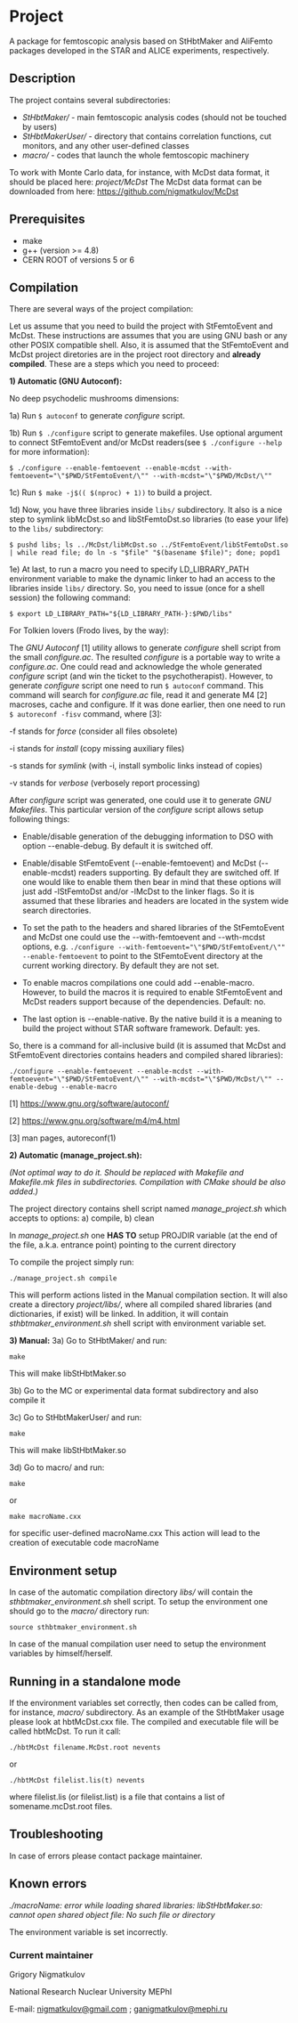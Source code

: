 # Project
A package for femtoscopic analysis based on StHbtMaker and AliFemto packages
developed in the STAR and ALICE experiments, respectively.

## Description
The project contains several subdirectories:
- *StHbtMaker/*     - main femtoscopic analysis codes (should not be touched by users)
- *StHbtMakerUser/* - directory that contains correlation functions, cut monitors, and any other user-defined classes
- *macro/*          - codes that launch the whole femtoscopic machinery

To work with Monte Carlo data, for instance, with McDst data format,
it should be placed here: *project/McDst*
The McDst data format can be downloaded from here: https://github.com/nigmatkulov/McDst

## Prerequisites
- make
- g++ (version >= 4.8)
- CERN ROOT of versions 5 or 6

## Compilation
There are several ways of the project compilation:

Let us assume that you need to build the project with StFemtoEvent and
McDst. These instructions are assumes that you are using GNU bash or
any other POSIX compatible shell. Also, it is assumed that the
StFemtoEvent and McDst project diretories are in the project root
directory and **already compiled**. These are a steps which you need
to proceed:

**1) Automatic (GNU Autoconf):**

No deep psychodelic mushrooms dimensions:

1a) Run `$ autoconf` to generate *configure* script.

1b) Run `$ ./configure` script to generate makefiles. Use optional
argument to connect StFemtoEvent and/or McDst readers(see
`$ ./configure --help` for more information):

```shell
$ ./configure --enable-femtoevent --enable-mcdst --with-femtoevent="\"$PWD/StFemtoEvent/\"" --with-mcdst="\"$PWD/McDst/\""
```

1c) Run `$ make -j$(( $(nproc) + 1))` to build a project.

1d) Now, you have three libraries inside `libs/` subdirectory. It also
is a nice step to symlink libMcDst.so and libStFemtoDst.so libraries
(to ease your life) to the `libs/` subdirectory:

```shell
$ pushd libs; ls ../McDst/libMcDst.so ../StFemtoEvent/libStFemtoDst.so | while read file; do ln -s "$file" "$(basename $file)"; done; popd1
```

1e) At last, to run a macro you need to specify LD_LIBRARY_PATH
environment variable to make the dynamic linker to had an access to
the libraries inside `libs/` directory. So, you need to issue (once
for a shell session) the following command:

```shell
$ export LD_LIBRARY_PATH="${LD_LIBRARY_PATH-}:$PWD/libs"
```

For Tolkien lovers (Frodo lives, by the way):

The *GNU Autoconf* [1] utility allows to generate *configure* shell
script from the small *configure.ac*. The resulted *configure* is a
portable way to write a *configure.ac*. One could read and acknowledge
the whole generated *configure* script (and win the ticket to the
psychotherapist). However, to generate *configure* script one need to
run `$ autoconf` command. This command will search for *configure.ac*
file, read it and generate M4 [2] macroses, cache and configure. If it
was done earlier, then one need to run `$ autoreconf -fisv` command, where [3]:

-f stands for *force* (consider all files obsolete)

-i stands for *install* (copy missing auxiliary files)

-s stands for *symlink* (with -i, install symbolic links instead of copies)

-v stands for *verbose* (verbosely report processing)

After *configure* script was generated, one could use it to generate *GNU Makefiles*.
This particular version of the *configure* script allows setup following things:

- Enable/disable generation of the debugging information to DSO with
  option --enable-debug. By default it is switched off.

- Enable/disable StFemtoEvent (--enable-femtoevent) and McDst
  (--enable-mcdst) readers supporting. By default they are switched
  off. If one would like to enable them then bear in mind that these
  options will just add -lStFemtoDst and/or -lMcDst to the linker
  flags. So it is assumed that these libraries and headers are located
  in the system wide search directories.

- To set the path to the headers and shared libraries of the
  StFemtoEvent and McDst one could use the --with-femtoevent and
  --wth-mcdst options, e.g.
  `./configure --with-femtoevent="\"$PWD/StFemtoEvent/\"" --enable-femtoevent`
  to point to the StFemtoEvent directory at the current working
  directory. By default they are not set.

- To enable macros compilations one could add --enable-macro. However,
  to build the macros it is required to enable StFemtoEvent and McDst
  readers support because of the dependencies. Default: no.

- The last option is --enable-native. By the native build it is a
  meaning to build the project without STAR software
 framework. Default: yes.

So, there is a command for all-inclusive build (it is assumed that
McDst and StFemtoEvent directories contains headers and compiled
shared libraries):

```shell
./configure --enable-femtoevent --enable-mcdst --with-femtoevent="\"$PWD/StFemtoEvent/\"" --with-mcdst="\"$PWD/McDst/\"" --enable-debug --enable-macro
```

[1] https://www.gnu.org/software/autoconf/

[2] https://www.gnu.org/software/m4/m4.html

[3] man pages, autoreconf(1)

**2) Automatic (manage_project.sh):**

*(Not optimal way to do it. Should be replaced with Makefile and Makefile.mk files in subdirectories. Compilation with CMake should be also added.)*

The project directory contains shell script named *manage_project.sh*
which accepts to options: a) compile, b) clean

In *manage_project.sh* one **HAS TO** setup PROJDIR variable (at the end of the file, a.k.a. entrance point) pointing to the current directory

To compile the project simply run:
```
./manage_project.sh compile
```
This will perform actions listed in the Manual compilation section. It will also create a directory *project/libs/*, where all compiled shared libraries (and dictionaries, if exist)
will be linked. In addition, it will contain *sthbtmaker_environment.sh* shell script with environment variable set.

**3) Manual:**
3a) Go to StHbtMaker/ and run:
```
make
```
This will make libStHbtMaker.so

3b) Go to the MC or experimental data format subdirectory and also compile it

3c) Go to StHbtMakerUser/ and run:
```
make
```
This will make libStHbtMaker.so

3d) Go to macro/ and run:
```
make
```
or
```
make macroName.cxx
```
for specific user-defined macroName.cxx
This action will lead to the creation of executable code macroName

## Environment setup
In case of the automatic compilation directory *libs/* will contain the *sthbtmaker_environment.sh* shell script. To setup the environment one should go to the *macro/* directory run:
```
source sthbtmaker_environment.sh
```

In case of the manual compilation user need to setup the environment variables by himself/herself.

## Running in a standalone mode
If the environment variables set correctly, then codes can be called from, for instance, *macro/* subdirectory. As an example of the StHbtMaker usage please look at hbtMcDst.cxx
file. The compiled and executable file will be called hbtMcDst. To run it call:
```
./hbtMcDst filename.McDst.root nevents
```
or
```
./hbtMcDst filelist.lis(t) nevents
```
where filelist.lis (or filelist.list) is a file that contains a list of somename.mcDst.root files.

## Troubleshooting
In case of errors please contact package maintainer.

## Known errors

*./macroName: error while loading shared libraries: libStHbtMaker.so: cannot open shared object file: No such file or directory*

The environment variable is set incorrectly.

### Current maintainer
Grigory Nigmatkulov

National Research Nuclear University MEPhI

E-mail: nigmatkulov@gmail.com ; ganigmatkulov@mephi.ru
